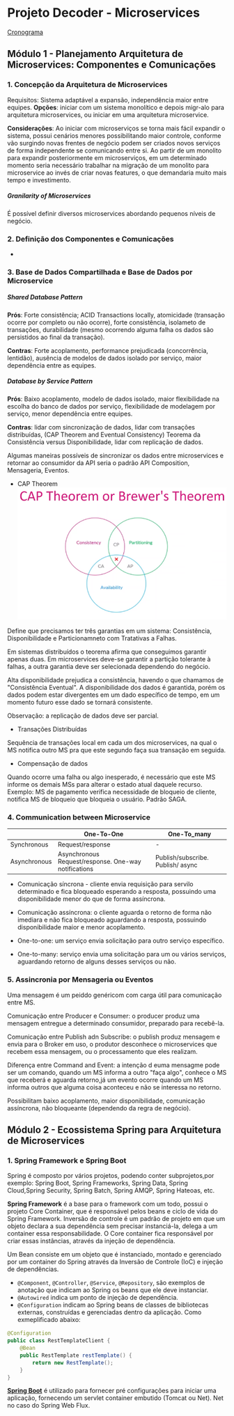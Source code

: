 # Projeto Decoder - Microservices

[Cronograma](/assets/Cronograma_decoderproject.html)

## Módulo 1 - Planejamento Arquitetura de Microservices: Componentes e Comunicações

### 1. Concepção da Arquitetura de Microservices

Requisitos: Sistema adaptável a expansão, independência maior entre equipes.
<b>Opções</b>: iniciar com um sistema monolítico e depois migr-alo para arquitetura microservices, ou iniciar em uma arquitetura microservice.

<b>Considerações</b>: Ao iniciar com microserviços se torna mais fácil expandir o sistema, possui cenários menores possibilitando maior controle, conforme vão surgindo novas frentes de negócio podem ser criados novos serviços de forma independente se comunicando entre si. Ao partir de um monolito para expandir posteriormente em microserviços, em um determinado momento seria necessário trabalhar na migração de um monolito para microservice ao invés de criar novas features, o que demandaria muito mais tempo e investimento.

##### Granilarity of Microservices
É possível definir diversos microservices abordando pequenos níveis de negócio.

### 2. Definição dos Componentes e Comunicações
-
### 3. Base de Dados Compartilhada e Base de Dados por Microservice

##### Shared Database Pattern

 <b>Prós</b>: Forte consistência; ACID Transactions locally, atomicidade (transação ocorre por completo ou não ocorre), forte consistência, isolameto de transações, durabilidade (mesmo ocorrendo alguma falha os dados são persistidos ao final da transação).

 <b>Contras</b>: Forte acoplamento, performance prejudicada (concorrência, lentidão), ausência de modelos de dados isolado por serviço, maior dependência entre as equipes.

##### Database by Service Pattern
  
 <b>Prós</b>: Baixo acoplamento, modelo de dados isolado, maior flexibilidade na escolha do banco de dados por serviço, flexibilidade de modelagem por serviço, menor dependência entre equipes.

 <b>Contras</b>: lidar com sincronização de dados, lidar com transações distribuídas, (CAP Theorem and Eventual Consistency) Teorema da Consistência versus Disponibilidade, lidar com replicação de dados.

 Algumas maneiras possíveis de sincronizar os dados entre microservices e retornar ao consumidor da API seria o padrão API Composition, Mensageria, Eventos.

- CAP Theorem
![CAP Theorem](/assets/cap-theorem.png)

Define que precisamos ter três garantias em um sistema: Consistência, Disponibilidade e Particionamneto com Tratativas a Falhas.

Em sistemas distribuídos o teorema afirma que conseguimos garantir apenas duas. Em microservices deve-se garantir a partição tolerante à falhas, a outra garantia deve ser selecionada dependendo do negócio.

Alta disponibilidade prejudica a consistência, havendo o que chamamos de "Consistência Eventual". A disponibilidade dos dados é garantida, porém os dados podem estar divergentes em um dado específico de tempo, em um momento futuro esse dado se tornará consistente.

Observação: a replicação de dados deve ser parcial.

- Transações Distribuídas

Sequência de transações local em cada um dos microservices, na qual o MS notifica outro MS pra que este segundo faça sua transação em seguida.

- Compensação de dados

Quando ocorre uma falha ou algo inesperado, é necessário que este MS informe os demais MSs para alterar o estado atual daquele recurso. Exemplo: MS de pagamento verifica necessidade de bloqueio de cliente, notifica MS de bloqueio que bloqueia o usuário. 
Padrão SAGA.

### 4. Communication between Microservice

|   | One-To-One  | One-To_many  |
|---|---|---|
| Synchronous  | Request/response  | - |
| Asynchronous | Asynchronous Request/response. One-way notifications | Publish/subscribe. Publish/ async  |

- Comunicação síncrona - cliente envia requisição para servilo determinado e fica bloqueado esperando a resposta, possuindo uma disponibilidade menor do que de forma assíncrona.

- Comunicação assíncrona: o cliente aguarda o retorno de forma não imediara e não fica bloqueado aguardando a resposta, possuindo disponibilidade maior e menor acoplamento.

- One-to-one: um serviço envia solicitação para outro serviço específico.

- One-to-many: serviço envia uma solicitação para um ou vários serviços, aguardando retorno de alguns desses serviços ou não.

### 5. Assincronia por Mensageria ou Eventos
Uma mensagem é um peiddo genéricom com carga útil para comunicação entre MS.

Comunicação entre Producer e Consumer: o producer produz uma mensagem entregue a determinado consumidor, preparado para recebê-la.

Comunicação entre Publish adn Subscribe: o publish produz mensagem e envia para o Broker em uso, o produtor desconhece o microservices que recebem essa mensagem, ou o processamento que eles realizam.

Diferença entre Command and Event: a intenção d euma mensagme pode ser um comando, quando um MS informa a outro "faça algo", conhece o MS que receberá e aguarda retorno,já um evento ocorre quando um MS informa outros que alguma coisa aconteceu e não se interessa no retorno.

Possibilitam baixo acoplamento, maior disponibilidade, comunicação assíncrona, não bloqueante (dependendo da regra de negócio).
 
## Módulo 2 - Ecossistema Spring para Arquitetura de Microservices

### 1. Spring Framework e Spring Boot
Spring é composto por vários projetos, podendo conter subprojetos,por exemplo: Spring Boot, Spring Frameworks, Spring Data, Spring Cloud,Spring Security, Spring Batch, Spring AMQP, Spring Hateoas, etc.

<b>Spring Framework</b> é a base para o framework com um todo, possui o projeto Core Container, que é responsável pelos beans e ciclo de vida do Spring Framework.
Inversão de controle é um padrão de projeto em que um objeto declara a sua dependẽncia sem precisar instanciá-la, delega a um container essa responsabilidade. O Core container fica responsável por criar essas instâncias, através da injeção de dependência.

Um Bean consiste em um objeto que é instanciado, montado e gerenciado por um container do Spring através da Inversão de Controle (IoC) e injeção de dependências.
 - `@Component`, `@Controller`, `@Service`, `@Repository`, são exemplos de anotação que indicam ao Spring os beans que ele deve instanciar.
 - `@Autowired` indica um ponto de injeção de dependência.
 - `@Configuration` indicam ao Spring beans de classes de bibliotecas externas, construídas e gerenciadas dentro da aplicação. Como exmeplificado abaixo:

```java
@Configuration
public class RestTemplateClient {
    @Bean
    public RestTemplate restTemplate() {
        return new RestTemplate();
    }
}
```

[<b>Spring Boot</b>](https://spring.io/projects/spring-boot) é utilizado para fornecer pré configurações para iniciar uma aplicação, fornecendo um servlet container embutido (Tomcat ou Net). Net no caso do Spring Web Flux.